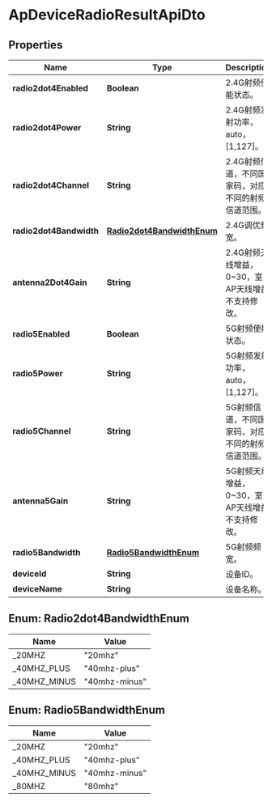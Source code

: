 
# ApDeviceRadioResultApiDto

## Properties
Name | Type | Description | Notes
------------ | ------------- | ------------- | -------------
**radio2dot4Enabled** | **Boolean** | 2.4G射频使能状态。 | 
**radio2dot4Power** | **String** | 2.4G射频发射功率，auto，[1,127]。 | 
**radio2dot4Channel** | **String** | 2.4G射频信道，不同国家码，对应不同的射频信道范围。 | 
**radio2dot4Bandwidth** | [**Radio2dot4BandwidthEnum**](#Radio2dot4BandwidthEnum) | 2.4G调优频宽。 | 
**antenna2Dot4Gain** | **String** | 2.4G射频天线增益，0~30，室内AP天线增益不支持修改。 | 
**radio5Enabled** | **Boolean** | 5G射频使能状态。 | 
**radio5Power** | **String** | 5G射频发射功率，auto，[1,127]。 | 
**radio5Channel** | **String** | 5G射频信道，不同国家码，对应不同的射频信道范围。 | 
**antenna5Gain** | **String** | 5G射频天线增益，0~30，室内AP天线增益不支持修改。 | 
**radio5Bandwidth** | [**Radio5BandwidthEnum**](#Radio5BandwidthEnum) | 5G射频频宽。 | 
**deviceId** | **String** | 设备ID。 |  [optional]
**deviceName** | **String** | 设备名称。 |  [optional]


<a name="Radio2dot4BandwidthEnum"></a>
## Enum: Radio2dot4BandwidthEnum
Name | Value
---- | -----
_20MHZ | &quot;20mhz&quot;
_40MHZ_PLUS | &quot;40mhz-plus&quot;
_40MHZ_MINUS | &quot;40mhz-minus&quot;


<a name="Radio5BandwidthEnum"></a>
## Enum: Radio5BandwidthEnum
Name | Value
---- | -----
_20MHZ | &quot;20mhz&quot;
_40MHZ_PLUS | &quot;40mhz-plus&quot;
_40MHZ_MINUS | &quot;40mhz-minus&quot;
_80MHZ | &quot;80mhz&quot;



